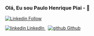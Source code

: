 ### Olá, Eu sou Paulo Henrique Piai - 👋

[![Linkedin Follow](https://www.google.com/url?sa=i&url=https%3A%2F%2Fneilpatel.com%2Fbr%2Fblog%2Fusar-pagina-linkedin-funil-de-vendas%2F&psig=AOvVaw14K4m8KH0RVxXtdva_UNqS&ust=1623769764662000&source=images&cd=vfe&ved=0CAIQjRxqFwoTCMiBiPSzl_ECFQAAAAAdAAAAABAD)](https://twitter.com/intent/follow?original_referer=https%3A%2F%2Fgithub.com%2Fedugvs&screen_name=edugvs)


<p>
  <a href="https://www.linkedin.com/[removed]" rel="nofollow noreferrer">
    <img src="https://i.stack.imgur.com/gVE0j.png" alt="linkedin"> LinkedIn
  </a> &nbsp; 
  <a href="https://github.com/[removed]" rel="nofollow noreferrer">
    <img src="https://i.stack.imgur.com/tskMh.png" alt="github"> Github
  </a>
</p>
